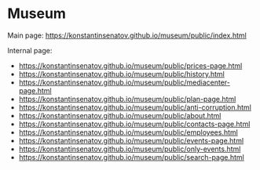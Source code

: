# Museum
Main page: https://konstantinsenatov.github.io/museum/public/index.html

Internal page: 
  - https://konstantinsenatov.github.io/museum/public/prices-page.html
  - https://konstantinsenatov.github.io/museum/public/history.html
  - https://konstantinsenatov.github.io/museum/public/mediacenter-page.html
  - https://konstantinsenatov.github.io/museum/public/plan-page.html
  - https://konstantinsenatov.github.io/museum/public/anti-corruption.html
  - https://konstantinsenatov.github.io/museum/public/about.html
  - https://konstantinsenatov.github.io/museum/public/contacts-page.html
  - https://konstantinsenatov.github.io/museum/public/employees.html
  - https://konstantinsenatov.github.io/museum/public/events-page.html
  - https://konstantinsenatov.github.io/museum/public/only-events.html
  - https://konstantinsenatov.github.io/museum/public/search-page.html
  
